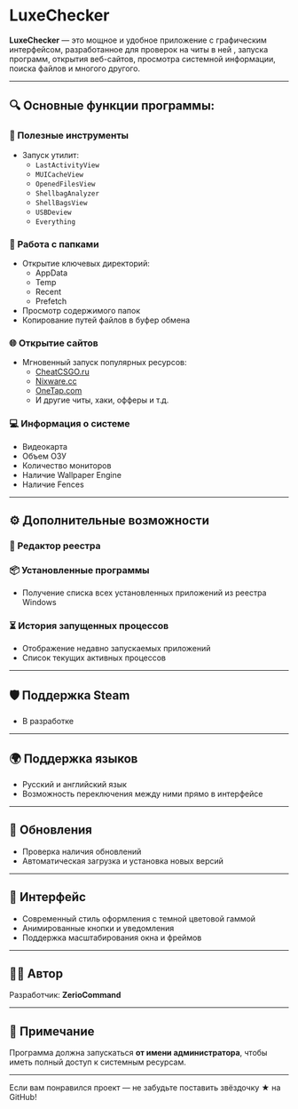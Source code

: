 # LuxeChecker

**LuxeChecker** — это мощное и удобное приложение с графическим интерфейсом, разработанное для проверок на читы в ней , запуска программ, открытия веб-сайтов, просмотра системной информации, поиска файлов и многого другого.

---

## 🔍 Основные функции программы:

### 🧰 Полезные инструменты
- Запуск утилит:
  - `LastActivityView`
  - `MUICacheView`
  - `OpenedFilesView`
  - `ShellbagAnalyzer`
  - `ShellBagsView`
  - `USBDeview`
  - `Everything`

### 📁 Работа с папками
- Открытие ключевых директорий:
  - AppData
  - Temp
  - Recent
  - Prefetch
- Просмотр содержимого папок
- Копирование путей файлов в буфер обмена

### 🌐 Открытие сайтов
- Мгновенный запуск популярных ресурсов:
  - [CheatCSGO.ru](https://cheatcsgo.ru/)
  - [Nixware.cc](https://nixware.cc/)
  - [OneTap.com](https://onetap.com/)
  - И другие читы, хаки, офферы и т.д.

### 💻 Информация о системе
- Видеокарта
- Объем ОЗУ
- Количество мониторов
- Наличие Wallpaper Engine
- Наличие Fences

---

## ⚙️ Дополнительные возможности

### 📜 Редактор реестра

### 📦 Установленные программы
- Получение списка всех установленных приложений из реестра Windows

### ⏳ История запущенных процессов
- Отображение недавно запускаемых приложений
- Список текущих активных процессов

---

## 🛡️ Поддержка Steam
- В разработке

---

## 🌍 Поддержка языков
- Русский и английский язык
- Возможность переключения между ними прямо в интерфейсе

---

## 🔄 Обновления
- Проверка наличия обновлений
- Автоматическая загрузка и установка новых версий

---

## 🎨 Интерфейс
- Современный стиль оформления с темной цветовой гаммой
- Анимированные кнопки и уведомления
- Поддержка масштабирования окна и фреймов

---

## 🧑‍💻 Автор
Разработчик: **ZerioCommand**

---

## 📢 Примечание
Программа должна запускаться **от имени администратора**, чтобы иметь полный доступ к системным ресурсам.

---

Если вам понравился проект — не забудьте поставить звёздочку ★ на GitHub!
